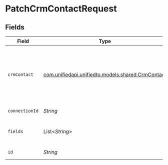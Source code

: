 # PatchCrmContactRequest


## Fields

| Field                                                                                    | Type                                                                                     | Required                                                                                 | Description                                                                              |
| ---------------------------------------------------------------------------------------- | ---------------------------------------------------------------------------------------- | ---------------------------------------------------------------------------------------- | ---------------------------------------------------------------------------------------- |
| `crmContact`                                                                             | [com.unifiedapi.unifiedto.models.shared.CrmContact](../../models/shared/CrmContact.md)   | :heavy_minus_sign:                                                                       | A contact represents a person that optionally is associated with a deal and/or a company |
| `connectionId`                                                                           | *String*                                                                                 | :heavy_check_mark:                                                                       | ID of the connection                                                                     |
| `fields`                                                                                 | List<*String*>                                                                           | :heavy_minus_sign:                                                                       | Comma-delimited fields to return                                                         |
| `id`                                                                                     | *String*                                                                                 | :heavy_check_mark:                                                                       | ID of the Contact                                                                        |
